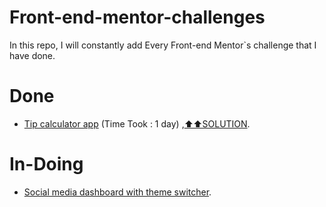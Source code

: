 # Front-end-mentor-challenges

In this repo, I will constantly add Every Front-end Mentor\`s challenge that I have done.


# Done
- [Tip calculator app](https://www.frontendmentor.io/challenges/tip-calculator-app-ugJNGbJUX) (Time Took : 1 day) ,[⬆⬆SOLUTION](https://www.frontendmentor.io/solutions/tip-calculator-flexbox-YGpDUbkax).

# In-Doing

- [Social media dashboard with theme switcher](https://www.frontendmentor.io/challenges/social-media-dashboard-with-theme-switcher-6oY8ozp_H).
 
